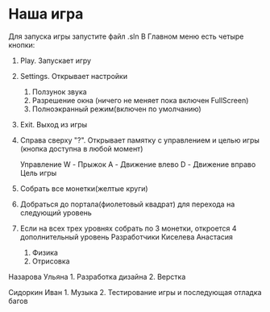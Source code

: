 # Наша игра
Для запуска игры запустите файл .sln
В Главном меню есть четыре кнопки:
1. Play. Запускает игру
2. Settings. Открывает настройки
    1) Ползунок звука
    2) Разрешение окна (ничего не меняет пока включен FullScreen)
    3) Полноэкранный режим(включен по умолчанию)
3. Exit. Выход из игры
4. Справа сверху "?". Открывает памятку с управлением и целью игры (кнопка доступна в любой момент)

    Управление
W - Прыжок
A - Движение влево
D - Движение вправо
    Цель игры
1. Собрать все монетки(желтые круги)
2. Добраться до портала(фиолетовый квадрат) для перехода на следующий уровень
3. Если на всех трех уровнях собрать по 3 монетки, откроется 4 дополнительный уровень
    Разработчики
Киселева Анастасия 
    1. Физика
    2. Отрисовка

Назарова Ульяна
    1. Разработка дизайна
    2. Верстка

Сидоркин Иван
    1. Музыка
    2. Тестирование игры и последующая отладка багов